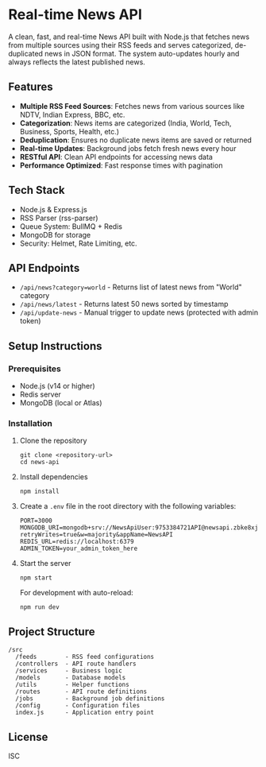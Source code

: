 # Real-time News API

A clean, fast, and real-time News API built with Node.js that fetches news from multiple sources using their RSS feeds and serves categorized, de-duplicated news in JSON format. The system auto-updates hourly and always reflects the latest published news.

## Features

- **Multiple RSS Feed Sources**: Fetches news from various sources like NDTV, Indian Express, BBC, etc.
- **Categorization**: News items are categorized (India, World, Tech, Business, Sports, Health, etc.)
- **Deduplication**: Ensures no duplicate news items are saved or returned
- **Real-time Updates**: Background jobs fetch fresh news every hour
- **RESTful API**: Clean API endpoints for accessing news data
- **Performance Optimized**: Fast response times with pagination

## Tech Stack

- Node.js & Express.js
- RSS Parser (rss-parser)
- Queue System: BullMQ + Redis
- MongoDB for storage
- Security: Helmet, Rate Limiting, etc.

## API Endpoints

- `/api/news?category=world` - Returns list of latest news from "World" category
- `/api/news/latest` - Returns latest 50 news sorted by timestamp
- `/api/update-news` - Manual trigger to update news (protected with admin token)

## Setup Instructions

### Prerequisites

- Node.js (v14 or higher)
- Redis server
- MongoDB (local or Atlas)

### Installation

1. Clone the repository
   ```
   git clone <repository-url>
   cd news-api
   ```

2. Install dependencies
   ```
   npm install
   ```

3. Create a `.env` file in the root directory with the following variables:
   ```
   PORT=3000
   MONGODB_URI=mongodb+srv://NewsApiUser:9753384721API@newsapi.zbke8xj.mongodb.net/?retryWrites=true&w=majority&appName=NewsAPI
   REDIS_URL=redis://localhost:6379
   ADMIN_TOKEN=your_admin_token_here
   ```

4. Start the server
   ```
   npm start
   ```
   For development with auto-reload:
   ```
   npm run dev
   ```

## Project Structure

```
/src
  /feeds        - RSS feed configurations
  /controllers  - API route handlers
  /services     - Business logic
  /models       - Database models
  /utils        - Helper functions
  /routes       - API route definitions
  /jobs         - Background job definitions
  /config       - Configuration files
  index.js      - Application entry point
```

## License

ISC